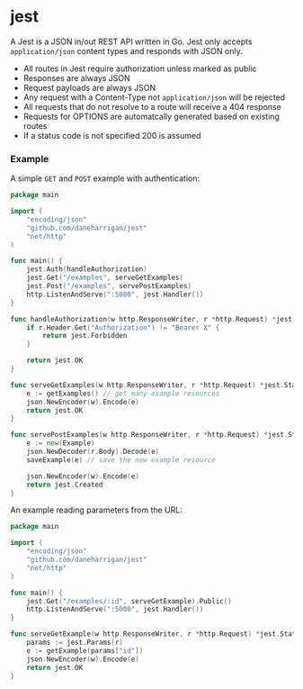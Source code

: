 # jest

A Jest is a JSON in/out REST API written in Go. Jest only accepts
`application/json` content types and responds with JSON only.

* All routes in Jest require authorization unless marked as public
* Responses are always JSON
* Request payloads are always JSON
* Any request with a Content-Type not `application/json` will be rejected
* All requests that do not resolve to a route will receive a 404 response
* Requests for OPTIONS are automatcally generated based on existing routes
* If a status code is not specified 200 is assumed

### Example

A simple `GET` and `POST` example with authentication:

```go
package main

import (
	"encoding/json"
	"github.com/daneharrigan/jest"
	"net/http"
)

func main() {
	jest.Auth(handleAuthorization)
	jest.Get("/examples", serveGetExamples)
	jest.Post("/examples", servePostExamples)
	http.ListenAndServe(":5000", jest.Handler())
}

func handleAuthorization(w http.ResponseWriter, r *http.Request) *jest.Status {
	if r.Header.Get("Authorization") != "Bearer X" {
		return jest.Forbidden
	}

	return jest.OK
}

func serveGetExamples(w http.ResponseWriter, r *http.Request) *jest.Status {
	e := getExamples() // get many example resources
	json.NewEncoder(w).Encode(e)
	return jest.OK
}

func servePostExamples(w http.ResponseWriter, r *http.Request) *jest.Status {
	e := new(Example)
	json.NewDecoder(r.Body).Decode(e)
	saveExample(e) // save the new example resource

	json.NewEncoder(w).Encode(e)
	return jest.Created
}
```

An example reading parameters from the URL:

```go
package main

import (
	"encoding/json"
	"github.com/daneharrigan/jest"
	"net/http"
)

func main() {
	jest.Get("/examples/:id", serveGetExample).Public()
	http.ListenAndServe(":5000", jest.Handler())
}

func serveGetExample(w http.ResponseWriter, r *http.Request) *jest.Status {
	params := jest.Params(r)
	e := getExample(params["id"])
	json.NewEncoder(w).Encode(e)
	return jest.OK
}
```
